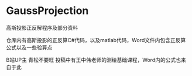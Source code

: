# GaussProjection
高斯投影正反解程序及部分资料

仓库内有高斯投影的正反算C#代码，以及matlab代码，Word文件内包含正反算公式以及一些验算点

B站UP主 青松不要旺 投稿中有王中伟老师的测绘基础课程，Word内的公式也来自于此
